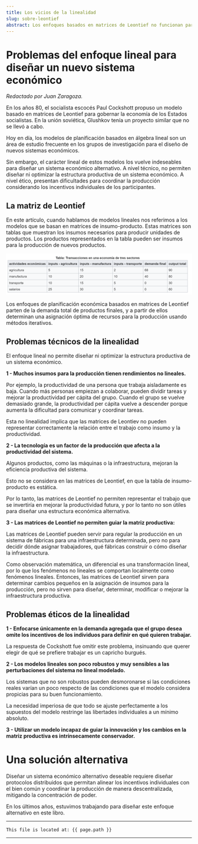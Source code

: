 ```yaml
---
title: Los vicios de la linealidad
slug: sobre-leontief
abstract: Los enfoques basados en matrices de Leontief no funcionan para diseñar sistemas económicos.
---
```



# Problemas del enfoque lineal para diseñar un nuevo sistema económico

_Redactado por Juan Zaragoza._

En los años 80, el socialista escocés Paul Cockshott propuso un modelo basado en matrices de Leontief para gobernar la economía de los Estados socialistas. En la unión soviética, Glushkov tenía un proyecto similar que no se llevó a cabo.

Hoy en día, los modelos de planificación basados en álgebra lineal son un área de estudio frecuente en los grupos de investigación para el diseño de nuevos sistemas económicos.

Sin embargo, el carácter lineal de estos modelos los vuelve indeseables para diseñar un sistema económico alternativo. A nivel técnico, no permiten diseñar ni optimizar la estructura productiva de un sistema económico. A nivel ético, presentan dificultades para coordinar la producción considerando los incentivos individuales de los participantes. 


## La matriz de Leontief

En este artículo, cuando hablamos de modelos lineales nos referimos a los modelos que se basan en matrices de insumo-producto. Estas matrices son tablas que muestran los insumos necesarios para producir unidades de productos. Los productos representados en la tabla pueden ser insumos para la producción de nuevos productos.


![alt_text](assets/gitbook/images/miscelaneas/leontiev.png "image_tooltip")

Los enfoques de planificación económica basados en matrices de Leontief parten de la demanda total de productos finales, y a partir de ellos determinan una asignación óptima de recursos para la producción usando métodos iterativos.


## Problemas técnicos de la linealidad

El enfoque lineal no permite diseñar ni optimizar la estructura productiva de un sistema económico.

**1 - Muchos insumos para la producción tienen rendimientos no lineales.**

Por ejemplo, la productividad de una persona que trabaja aisladamente es baja. Cuando más personas empiezan a colaborar, pueden dividir tareas y mejorar la productividad per cápita del grupo. Cuando el grupo se vuelve demasiado grande, la productividad per cápita vuelve a descender porque aumenta la dificultad para comunicar y coordinar tareas.

Esta no linealidad implica que las matrices de Leontiev no pueden representar correctamente la relación entre el trabajo como insumo y la productividad.

**2 - La tecnología es un factor de la producción que afecta a la productividad del sistema.**

Algunos productos, como las máquinas o la infraestructura, mejoran la eficiencia productiva del sistema.

Esto no se considera en las matrices de Leontief, en que la tabla de insumo-producto es estática.

Por lo tanto, las matrices de Leontief no permiten representar el trabajo que se invertiría en mejorar la productividad futura, y por lo tanto no son útiles para diseñar una estructura económica alternativa.

**3 - Las matrices de Leontief no permiten guiar la matriz productiva:**

Las matrices de Leontief pueden servir para regular la producción en un sistema de fábricas para una infraestructura determinada, pero no para decidir dónde asignar trabajadores, qué fábricas construir o cómo diseñar la infraestructura.

Como observación matemática, un diferencial es una transformación lineal, por lo que los fenómenos no lineales se comportan localmente como fenómenos lineales. Entonces, las matrices de Leontief sirven para determinar cambios pequeños en la asignación de insumos para la producción, pero no sirven para diseñar, determinar, modificar o mejorar la infraestructura productiva.


## Problemas éticos de la linealidad

**1 - Enfocarse únicamente en la demanda agregada que el grupo desea omite los incentivos de los individuos para definir en qué quieren trabajar.**

La respuesta de Cockshott fue omitir este problema, insinuando que querer elegir de qué se prefiere trabajar es un capricho burgués.

**2 - Los modelos lineales son poco robustos y muy sensibles a las perturbaciones del sistema no lineal modelado.**

Los sistemas que no son robustos pueden desmoronarse si las condiciones reales varían un poco respecto de las condiciones que el modelo considera propicias para su buen funcionamiento.

La necesidad imperiosa de que todo se ajuste perfectamente a los supuestos del modelo restringe las libertades individuales a un mínimo absoluto.

**3 - Utilizar un modelo incapaz de guiar la innovación y los cambios en la matriz productiva es intrínsecamente conservador.**

# Una solución alternativa

Diseñar un sistema económico alternativo deseable requiere diseñar protocolos distribuidos que permitan alinear los incentivos individuales con el bien común y coordinar la producción de manera descentralizada, mitigando la concentración de poder.

En los últimos años, estuvimos trabajando para diseñar este enfoque alternativo en este libro.


---
```
This file is located at: {{ page.path }}
```
---



